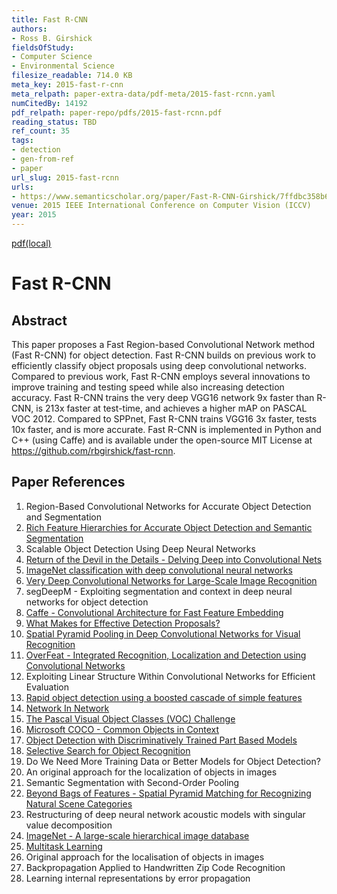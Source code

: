 ```yaml
---
title: Fast R-CNN
authors:
- Ross B. Girshick
fieldsOfStudy:
- Computer Science
- Environmental Science
filesize_readable: 714.0 KB
meta_key: 2015-fast-r-cnn
meta_relpath: paper-extra-data/pdf-meta/2015-fast-rcnn.yaml
numCitedBy: 14192
pdf_relpath: paper-repo/pdfs/2015-fast-rcnn.pdf
reading_status: TBD
ref_count: 35
tags:
- detection
- gen-from-ref
- paper
url_slug: 2015-fast-rcnn
urls:
- https://www.semanticscholar.org/paper/Fast-R-CNN-Girshick/7ffdbc358b63378f07311e883dddacc9faeeaf4b?sort=total-citations
venue: 2015 IEEE International Conference on Computer Vision (ICCV)
year: 2015
---
```


[pdf(local)](../../paper-repo/pdfs/2015-fast-rcnn.pdf)

# Fast R-CNN

## Abstract

This paper proposes a Fast Region-based Convolutional Network method (Fast R-CNN) for object detection. Fast R-CNN builds on previous work to efficiently classify object proposals using deep convolutional networks. Compared to previous work, Fast R-CNN employs several innovations to improve training and testing speed while also increasing detection accuracy. Fast R-CNN trains the very deep VGG16 network 9x faster than R-CNN, is 213x faster at test-time, and achieves a higher mAP on PASCAL VOC 2012. Compared to SPPnet, Fast R-CNN trains VGG16 3x faster, tests 10x faster, and is more accurate. Fast R-CNN is implemented in Python and C++ (using Caffe) and is available under the open-source MIT License at https://github.com/rbgirshick/fast-rcnn.

## Paper References

1. Region-Based Convolutional Networks for Accurate Object Detection and Segmentation
2. [Rich Feature Hierarchies for Accurate Object Detection and Semantic Segmentation](2014-rich-feature-hierarchies-for-accurate-object-detection-and-semantic-segmentation)
3. Scalable Object Detection Using Deep Neural Networks
4. [Return of the Devil in the Details - Delving Deep into Convolutional Nets](2014-return-of-the-devil-in-the-details-delving-deep-into-convolutional-nets)
5. [ImageNet classification with deep convolutional neural networks](2012-alexnet.md)
6. [Very Deep Convolutional Networks for Large-Scale Image Recognition](2014-vggnet.md)
7. segDeepM - Exploiting segmentation and context in deep neural networks for object detection
8. [Caffe - Convolutional Architecture for Fast Feature Embedding](2014-caffe-convolutional-architecture-for-fast-feature-embedding)
9. [What Makes for Effective Detection Proposals?](2016-what-makes-for-effective-detection-proposals)
10. [Spatial Pyramid Pooling in Deep Convolutional Networks for Visual Recognition](2015-spatial-pyramid-pooling-in-deep-convolutional-networks-for-visual-recognition)
11. [OverFeat - Integrated Recognition, Localization and Detection using Convolutional Networks](2014-overfeat-integrated-recognition-localization-and-detection-using-convolutional-networks)
12. Exploiting Linear Structure Within Convolutional Networks for Efficient Evaluation
13. [Rapid object detection using a boosted cascade of simple features](2001-rapid-object-detection-using-a-boosted-cascade-of-simple-features)
14. [Network In Network](2014-network-in-network)
15. [The Pascal Visual Object Classes (VOC) Challenge](2009-the-pascal-visual-object-classes-voc-challenge)
16. [Microsoft COCO - Common Objects in Context](2014-microsoft-coco-common-objects-in-context)
17. [Object Detection with Discriminatively Trained Part Based Models](2009-object-detection-with-discriminatively-trained-part-based-models)
18. [Selective Search for Object Recognition](2013-selective-search-for-object-recognition)
19. Do We Need More Training Data or Better Models for Object Detection?
20. An original approach for the localization of objects in images
21. Semantic Segmentation with Second-Order Pooling
22. [Beyond Bags of Features - Spatial Pyramid Matching for Recognizing Natural Scene Categories](2006-beyond-bags-of-features-spatial-pyramid-matching-for-recognizing-natural-scene-categories)
23. Restructuring of deep neural network acoustic models with singular value decomposition
24. [ImageNet - A large-scale hierarchical image database](2009-imagenet-a-large-scale-hierarchical-image-database)
25. [Multitask Learning](2004-multitask-learning)
26. Original approach for the localisation of objects in images
27. Backpropagation Applied to Handwritten Zip Code Recognition
28. Learning internal representations by error propagation
